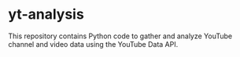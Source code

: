 # yt-analysis
This repository contains Python code to gather and analyze YouTube channel and video data using the YouTube Data API.
